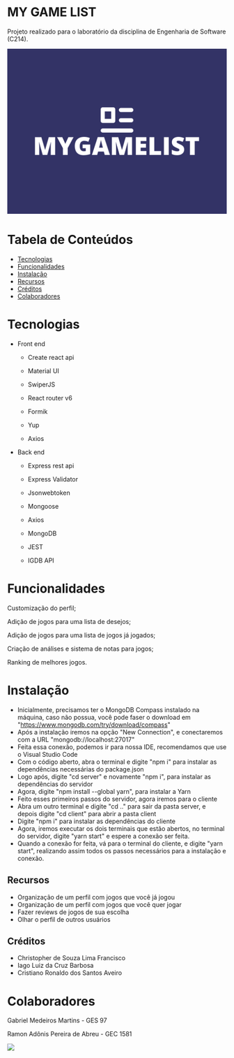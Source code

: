 # MY GAME LIST
Projeto realizado para o laboratório da disciplina de Engenharia de Software (C214).

![Imagem do Projeto](mygamelist-logo.png)

# Tabela de Conteúdos

- [Tecnologias](#tecnologias)
- [Funcionalidades](#funcionalidades)
- [Instalação](#instalação)
- [Recursos](#recursos)
- [Créditos](#créditos)
- [Colaboradores](#colaboradores)

# Tecnologias

- Front end
    - Create react api
  
    - Material UI
 
    - SwiperJS
      
    - React router v6
      
    - Formik
      
    - Yup
      
    - Axios

- Back end

    - Express rest api
      
    - Express Validator
      
    - Jsonwebtoken
      
    - Mongoose
      
    - Axios
      
    - MongoDB
      
    - JEST
      
    - IGDB API
  

# Funcionalidades

Customização do perfil;

Adição de jogos para uma lista de desejos;

Adição de jogos para uma lista de jogos já jogados;

Criação de análises e sistema de notas para jogos;

Ranking de melhores jogos.

# Instalação

- Inicialmente, precisamos ter o MongoDB Compass instalado na máquina, caso não possua, você pode faser o download em "https://www.mongodb.com/try/download/compass"
- Após a instalação iremos na opção "New Connection", e conectaremos com a URL "mongodb://localhost:27017"
- Feita essa conexão, podemos ir para nossa IDE, recomendamos que use o Visual Studio Code
- Com o código aberto, abra o terminal e digite "npm i" para instalar as dependências necessárias do package.json
- Logo após, digite "cd server" e novamente "npm i", para instalar as dependências do servidor
- Agora, digite "npm install --global yarn", para instalar a Yarn
- Feito esses primeiros passos do servidor, agora iremos para o cliente
- Abra um outro terminal e digite "cd .." para sair da pasta server, e depois digite "cd client" para abrir a pasta client
- Digite "npm i" para instalar as dependências do cliente
- Agora, iremos executar os dois terminais que estão abertos, no terminal do servidor, digite "yarn start" e espere a conexão ser feita.
- Quando a conexão for feita, vá para o terminal do cliente, e digite "yarn start", realizando assim todos os passos necessários para a instalação e conexão.

## Recursos

- Organização de um perfil com jogos que você já jogou
- Organização de um perfil com jogos que você quer jogar
- Fazer reviews de jogos de sua escolha
- Olhar o perfil de outros usuários


## Créditos

- Christopher de Souza Lima Francisco
- Iago Luiz da Cruz Barbosa
- Cristiano Ronaldo dos Santos Aveiro


# Colaboradores

Gabriel Medeiros Martins - GES 97

Ramon Adônis Pereira de Abreu - GEC 1581

<img src = "https://sportbuzz.uol.com.br/media/stories/5-vezes-que-cristiano-ronaldo-decidiu-na-champions/assets/1.jpeg">

